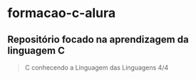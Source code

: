 # formacao-c-alura
## Repositório focado na aprendizagem da linguagem C
> C conhecendo a Linguagem das Linguagens 4/4
> 